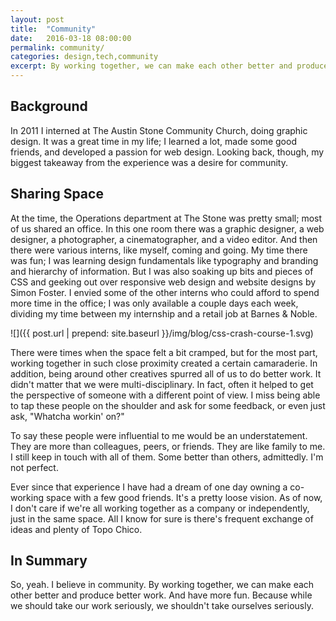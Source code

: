 ```yaml
---
layout: post
title:  "Community"
date:   2016-03-18 08:00:00
permalink: community/
categories: design,tech,community
excerpt: By working together, we can make each other better and produce better work.
---
```


## Background
In 2011 I interned at The Austin Stone Community Church, doing graphic design. It was a great time in my life; I learned a lot, made some good friends, and developed a passion for web design. Looking back, though, my biggest takeaway from the experience was a desire for community.

## Sharing Space
At the time, the Operations department at The Stone was pretty small; most of us shared an office. In this one room there was a graphic designer, a web designer, a photographer, a cinematographer, and a video editor. And then there were various interns, like myself, coming and going. My time there was fun; I was learning design fundamentals like typography and branding and hierarchy of information. But I was also soaking up bits and pieces of CSS and geeking out over responsive web design and website designs by Simon Foster. I envied some of the other interns who could afford to spend more time in the office; I was only available a couple days each week, dividing my time between my internship and a retail job at Barnes & Noble.

![]({{ post.url | prepend: site.baseurl }}/img/blog/css-crash-course-1.svg)

There were times when the space felt a bit cramped, but for the most part, working together in such close proximity created a certain camaraderie. In addition, being around other creatives spurred all of us to do better work. It didn't matter that we were multi-disciplinary. In fact, often it helped to get the perspective of someone with a different point of view. I miss being able to tap these people on the shoulder and ask for some feedback, or even just ask, "Whatcha workin' on?"

To say these people were influential to me would be an understatement. They are more than colleagues, peers, or friends. They are like family to me. I still keep in touch with all of them. Some better than others, admittedly. I'm not perfect.

Ever since that experience I have had a dream of one day owning a co-working space with a few good friends. It's a pretty loose vision. As of now, I don't care if we're all working together as a company or independently, just in the same space. All I know for sure is there's frequent exchange of ideas and plenty of Topo Chico.

## In Summary
So, yeah. I believe in community. By working together, we can make each other better and produce better work. And have more fun. Because while we should take our work seriously, we shouldn't take ourselves seriously.
